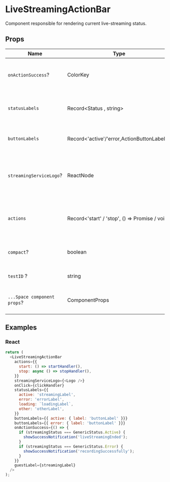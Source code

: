 # LiveStreamingActionBar

Component responsible for rendering current live-streaming status.

## Props

| Name                        | Type                                                    | Default | Description                                                          |
| --------------------------- | ------------------------------------------------------- | ------- | -------------------------------------------------------------------- |
| `onActionSuccess`?          | ColorKey                                                | -       | Callback after resolving stop live-streaming action.                 |
| `statusLabels`              | Record<Status , string>                                 | -       | Labels for corresponding live-streaming statuses                     |
| `buttonLabels`              | Record<'active'/'error,ActionButtonLabels>              | -       | Labels for action buttons dependent on status                        |
| `streamingServiceLogo`?     | ReactNode                                               | -       | Logo component for actual service provider interpolated from uri key |
| `actions`                   | Record<'start' / 'stop', () => Promise<boolean> / void> | -       | Actions corresponding to specific statuses for live-streaming        |
| `compact`?                  | boolean                                                 | false   | Aligning width of action bar just for content                        |
| `testID` ?                  | string                                                  | -       | The unique E2E test handler.                                         |
| `...Space component props`? | ComponentProps<typeof Space>                            | -       | Props that will be passed to the root of the div element.            |

## Examples

### React

```javascript
return (
  <LiveStreamingActionBar
    actions={{
      start: () => startHandler(),
      stop: async () => stopHandler(),
    }}
    streamingServiceLogo={<Logo />}
    onClick={clickHandler}
    statusLabels={{
      active: 'streamingLabel',
      error: 'errorLabel',
      loading: `loadingLabel`,
      other: 'otherLabel',
    }}
    buttonLabels={{ active: { label: 'buttonLabel' }}}
    buttonLabels={{ error: { label: 'buttonLabel' }}}
    onActionSuccess={() => {
      if (streamingStatus === GenericStatus.Active) {
        showSuccessNotification('liveStreamingEnded');
      }
      if (streamingStatus === GenericStatus.Error) {
        showSuccessNotification('recordingSuccessfully');
      }
    }}
    guestLabel={streamingLabel}
  />
);
```
